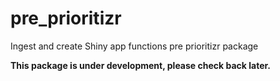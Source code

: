 
# pre_prioritizr

Ingest and create Shiny app functions pre prioritizr package



**This package is under development, please check back later.**
